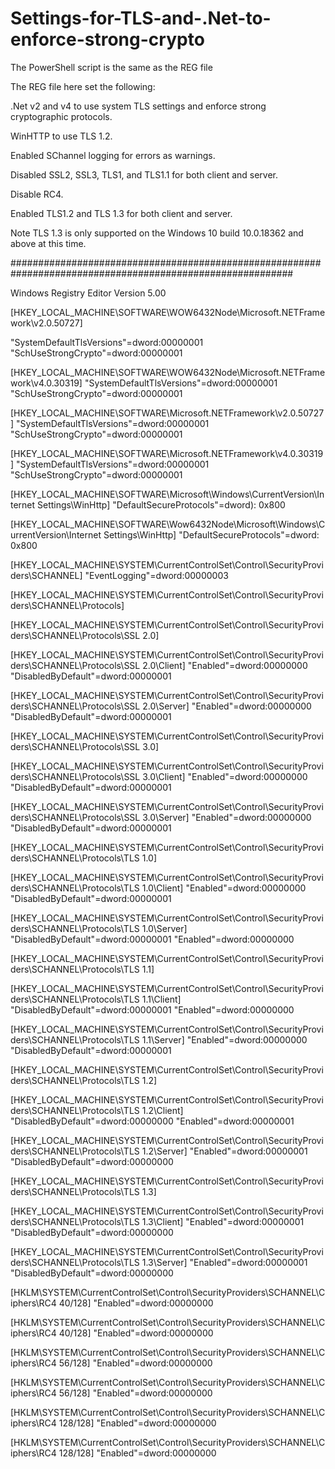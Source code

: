 # Settings-for-TLS-and-.Net-to-enforce-strong-crypto

The PowerShell script is the same as the REG file

The REG file here set the following:

.Net v2 and v4 to use system TLS settings and enforce strong cryptographic protocols.

WinHTTP to use TLS 1.2.

Enabled SChannel logging for errors as warnings.

Disabled SSL2, SSL3, TLS1, and TLS1.1 for both client and server.

Disable RC4.

Enabled TLS1.2 and TLS 1.3 for both client and server.

Note TLS 1.3 is only supported on the Windows 10 build 10.0.18362 and above at this time.

###########################################################################################################

Windows Registry Editor Version 5.00

[HKEY_LOCAL_MACHINE\SOFTWARE\WOW6432Node\Microsoft\.NETFramework\v2.0.50727] 

"SystemDefaultTlsVersions"=dword:00000001 
"SchUseStrongCrypto"=dword:00000001 

[HKEY_LOCAL_MACHINE\SOFTWARE\WOW6432Node\Microsoft\.NETFramework\v4.0.30319] 
"SystemDefaultTlsVersions"=dword:00000001 
"SchUseStrongCrypto"=dword:00000001 

[HKEY_LOCAL_MACHINE\SOFTWARE\Microsoft\.NETFramework\v2.0.50727] 
"SystemDefaultTlsVersions"=dword:00000001 
"SchUseStrongCrypto"=dword:00000001 

[HKEY_LOCAL_MACHINE\SOFTWARE\Microsoft\.NETFramework\v4.0.30319] 
"SystemDefaultTlsVersions"=dword:00000001 
"SchUseStrongCrypto"=dword:00000001

[HKEY_LOCAL_MACHINE\SOFTWARE\Microsoft\Windows\CurrentVersion\Internet Settings\WinHttp]
"DefaultSecureProtocols"=dword): 0x800

[HKEY_LOCAL_MACHINE\SOFTWARE\Wow6432Node\Microsoft\Windows\CurrentVersion\Internet Settings\WinHttp]
"DefaultSecureProtocols"=dword: 0x800

[HKEY_LOCAL_MACHINE\SYSTEM\CurrentControlSet\Control\SecurityProviders\SCHANNEL]
"EventLogging"=dword:00000003

[HKEY_LOCAL_MACHINE\SYSTEM\CurrentControlSet\Control\SecurityProviders\SCHANNEL\Protocols]

[HKEY_LOCAL_MACHINE\SYSTEM\CurrentControlSet\Control\SecurityProviders\SCHANNEL\Protocols\SSL 2.0]

[HKEY_LOCAL_MACHINE\SYSTEM\CurrentControlSet\Control\SecurityProviders\SCHANNEL\Protocols\SSL 2.0\Client]
"Enabled"=dword:00000000
"DisabledByDefault"=dword:00000001

[HKEY_LOCAL_MACHINE\SYSTEM\CurrentControlSet\Control\SecurityProviders\SCHANNEL\Protocols\SSL 2.0\Server]
"Enabled"=dword:00000000
"DisabledByDefault"=dword:00000001

[HKEY_LOCAL_MACHINE\SYSTEM\CurrentControlSet\Control\SecurityProviders\SCHANNEL\Protocols\SSL 3.0]

[HKEY_LOCAL_MACHINE\SYSTEM\CurrentControlSet\Control\SecurityProviders\SCHANNEL\Protocols\SSL 3.0\Client]
"Enabled"=dword:00000000
"DisabledByDefault"=dword:00000001

[HKEY_LOCAL_MACHINE\SYSTEM\CurrentControlSet\Control\SecurityProviders\SCHANNEL\Protocols\SSL 3.0\Server]
"Enabled"=dword:00000000
"DisabledByDefault"=dword:00000001

[HKEY_LOCAL_MACHINE\SYSTEM\CurrentControlSet\Control\SecurityProviders\SCHANNEL\Protocols\TLS 1.0]

[HKEY_LOCAL_MACHINE\SYSTEM\CurrentControlSet\Control\SecurityProviders\SCHANNEL\Protocols\TLS 1.0\Client]
"Enabled"=dword:00000000
"DisabledByDefault"=dword:00000001

[HKEY_LOCAL_MACHINE\SYSTEM\CurrentControlSet\Control\SecurityProviders\SCHANNEL\Protocols\TLS 1.0\Server]
"DisabledByDefault"=dword:00000001
"Enabled"=dword:00000000

[HKEY_LOCAL_MACHINE\SYSTEM\CurrentControlSet\Control\SecurityProviders\SCHANNEL\Protocols\TLS 1.1]

[HKEY_LOCAL_MACHINE\SYSTEM\CurrentControlSet\Control\SecurityProviders\SCHANNEL\Protocols\TLS 1.1\Client]
"DisabledByDefault"=dword:00000001
"Enabled"=dword:00000000

[HKEY_LOCAL_MACHINE\SYSTEM\CurrentControlSet\Control\SecurityProviders\SCHANNEL\Protocols\TLS 1.1\Server]
"Enabled"=dword:00000000
"DisabledByDefault"=dword:00000001

[HKEY_LOCAL_MACHINE\SYSTEM\CurrentControlSet\Control\SecurityProviders\SCHANNEL\Protocols\TLS 1.2]

[HKEY_LOCAL_MACHINE\SYSTEM\CurrentControlSet\Control\SecurityProviders\SCHANNEL\Protocols\TLS 1.2\Client]
"DisabledByDefault"=dword:00000000
"Enabled"=dword:00000001

[HKEY_LOCAL_MACHINE\SYSTEM\CurrentControlSet\Control\SecurityProviders\SCHANNEL\Protocols\TLS 1.2\Server]
"Enabled"=dword:00000001
"DisabledByDefault"=dword:00000000

[HKEY_LOCAL_MACHINE\SYSTEM\CurrentControlSet\Control\SecurityProviders\SCHANNEL\Protocols\TLS 1.3]

[HKEY_LOCAL_MACHINE\SYSTEM\CurrentControlSet\Control\SecurityProviders\SCHANNEL\Protocols\TLS 1.3\Client]
"Enabled"=dword:00000001
"DisabledByDefault"=dword:00000000

[HKEY_LOCAL_MACHINE\SYSTEM\CurrentControlSet\Control\SecurityProviders\SCHANNEL\Protocols\TLS 1.3\Server]
"Enabled"=dword:00000001
"DisabledByDefault"=dword:00000000

[HKLM\SYSTEM\CurrentControlSet\Control\SecurityProviders\SCHANNEL\Ciphers\RC4 40/128]
"Enabled"=dword:00000000

[HKLM\SYSTEM\CurrentControlSet\Control\SecurityProviders\SCHANNEL\Ciphers\RC4 40/128] 
"Enabled"=dword:00000000

[HKLM\SYSTEM\CurrentControlSet\Control\SecurityProviders\SCHANNEL\Ciphers\RC4 56/128]
"Enabled"=dword:00000000

[HKLM\SYSTEM\CurrentControlSet\Control\SecurityProviders\SCHANNEL\Ciphers\RC4 56/128]
"Enabled"=dword:00000000

[HKLM\SYSTEM\CurrentControlSet\Control\SecurityProviders\SCHANNEL\Ciphers\RC4 128/128]
"Enabled"=dword:00000000

[HKLM\SYSTEM\CurrentControlSet\Control\SecurityProviders\SCHANNEL\Ciphers\RC4 128/128]
"Enabled"=dword:00000000
